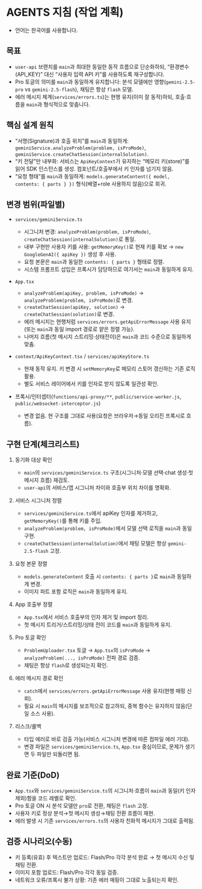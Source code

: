 # AGENTS 지침 (작업 계획)

- 언어는 한국어를 사용합니다.

## 목표
- `user-api` 브랜치를 `main`과 최대한 동일한 동작 흐름으로 단순화하되, “환경변수(API_KEY)” 대신 “사용자 입력 API 키”를 사용하도록 재구성합니다.
- Pro 토글의 의미를 `main`과 동일하게 유지합니다: 분석 모델에만 영향(`gemini-2.5-pro` vs `gemini-2.5-flash`), 채팅은 항상 `flash` 모델.
- 에러 메시지 체계(`services/errors.ts`)는 현행 유지(이미 잘 동작)하되, 호출·흐름을 `main`과 형식적으로 맞춥니다.

## 핵심 설계 원칙
- “서명(Signature)과 호출 위치”를 `main`과 동일하게: `geminiService.analyzeProblem(problem, isProMode)`, `geminiService.createChatSession(internalSolution)`.
- “키 전달”만 내부화: 서비스는 `ApiKeyContext`가 유지하는 “메모리 키(store)”를 읽어 SDK 인스턴스를 생성. 컴포넌트/호출부에서 키 인자를 넘기지 않음.
- “요청 형태”를 `main`과 동일하게: `models.generateContent({ model, contents: { parts } })` 형식(배열+role 사용하지 않음)으로 회귀.

## 변경 범위(파일별)
- `services/geminiService.ts`
  - 시그니처 변경: `analyzeProblem(problem, isProMode)`, `createChatSession(internalSolution)`로 통일.
  - 내부 구현만 사용자 키를 사용: `getMemoryKey()`로 현재 키를 확보 → `new GoogleGenAI({ apiKey })` 생성 후 사용.
  - 요청 본문은 `main`과 동일한 `contents: { parts }` 형태로 정렬.
  - 시스템 프롬프트 삽입은 프록시가 담당하므로 여기서는 `main`과 동일하게 유지.

- `App.tsx`
  - `analyzeProblem(apiKey, problem, isProMode)` → `analyzeProblem(problem, isProMode)`로 변경.
  - `createChatSession(apiKey, solution)` → `createChatSession(solution)`로 변경.
  - 에러 메시지는 현행처럼 `services/errors.getApiErrorMessage` 사용 유지(또는 `main`과 동일 import 경로로 얕은 정렬 가능).
  - 나머지 흐름(첫 메시지 스트리밍·상태전이)은 `main`과 코드 수준으로 동일하게 맞춤.

- `context/ApiKeyContext.tsx` / `services/apiKeyStore.ts`
  - 현재 동작 유지. 키 변경 시 `setMemoryKey`로 메모리 스토어 갱신하는 기존 로직 활용.
  - 별도 서비스 레이어에서 키를 인자로 받지 않도록 일관성 확인.

- 프록시/인터셉터(`functions/api-proxy/**`, `public/service-worker.js`, `public/websocket-interceptor.js`)
  - 변경 없음. 현 구조를 그대로 사용(요청은 브라우저→동일 오리진 프록시로 흐름).

## 구현 단계(체크리스트)
1) 동기화 대상 확인
   - `main`의 `services/geminiService.ts` 구조(시그니처·모델 선택·chat 생성·첫 메시지 흐름) 재검토.
   - `user-api`의 서비스/앱 시그니처 차이와 호출부 위치 차이를 명확화.

2) 서비스 시그니처 정렬
   - `services/geminiService.ts`에서 apiKey 인자를 제거하고, `getMemoryKey()`를 통해 키를 주입.
   - `analyzeProblem(problem, isProMode)`에서 모델 선택 로직을 `main`과 동일 구현.
   - `createChatSession(internalSolution)`에서 채팅 모델은 항상 `gemini-2.5-flash` 고정.

3) 요청 본문 정렬
   - `models.generateContent` 호출 시 `contents: { parts }`로 `main`과 동일하게 변경.
   - 이미지 파트 포함 로직은 `main`과 동일하게 유지.

4) App 호출부 정렬
   - `App.tsx`에서 서비스 호출부의 인자 제거 및 import 정리.
   - 첫 메시지 트리거/스트리밍/상태 전이 코드를 `main`과 동일하게 유지.

5) Pro 토글 확인
   - `ProblemUploader.tsx` 토글 → `App.tsx`의 `isProMode` → `analyzeProblem(..., isProMode)` 전파 경로 검증.
   - 채팅은 항상 `flash`로 생성되는지 확인.

6) 에러 메시지 경로 확인
   - `catch`에서 `services/errors.getApiErrorMessage` 사용 유지(현행 매핑 신뢰).
   - 필요 시 `main`의 메시지를 보조적으로 참고하되, 중복 함수는 유지하지 않음(단일 소스 사용).

7) 리스크/롤백
   - 타입 에러로 바로 검출 가능(서비스 시그니처 변경에 따른 컴파일 에러 기대).
   - 변경 파일은 `services/geminiService.ts`, `App.tsx` 중심이므로, 문제가 생기면 두 파일만 되돌리면 됨.

## 완료 기준(DoD)
- `App.tsx`와 `services/geminiService.ts`의 시그니처·흐름이 `main`과 동일(키 인자 제외)함을 코드 레벨로 확인.
- Pro 토글 ON 시 분석 모델만 `pro`로 전환, 채팅은 `flash` 고정.
- 사용자 키로 정상 분석→첫 메시지 생성→채팅 전환 흐름이 재현.
- 에러 발생 시 기존 `services/errors.ts`의 사용자 친화적 메시지가 그대로 출력됨.

## 검증 시나리오(수동)
- 키 등록(유효) 후 텍스트만 업로드: Flash/Pro 각각 분석 완료 → 첫 메시지 수신 및 채팅 전환.
- 이미지 포함 업로드: Flash/Pro 각각 동일 검증.
- 네트워크 오류/프록시 불가 상황: 기존 에러 매핑이 그대로 노출되는지 확인.
